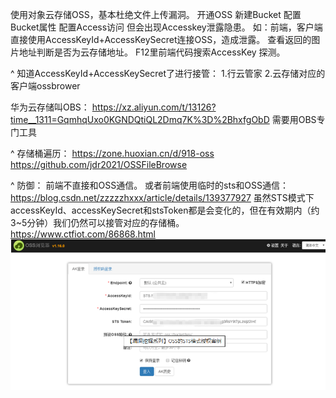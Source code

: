 使用对象云存储OSS，基本杜绝文件上传漏洞。
    开通OSS
    新建Bucket
    配置Bucket属性
    配置Access访问
但会出现Accesskey泄露隐患。
如：前端，客户端直接使用AccessKeyId+AccessKeySecret连接OSS，造成泄露。
查看返回的图片地址判断是否为云存储地址。
F12里前端代码搜索AccessKey 探测。

^
知道AccessKeyId+AccessKeySecret了进行接管：
1.行云管家
2.云存储对应的客户端ossbrower

华为云存储叫OBS：
<https://xz.aliyun.com/t/13126?time__1311=GqmhqUxo0KGNDQtiQL2Dmq7K%3D%2BhxfgObD>
需要用OBS专门工具

^
存储桶遍历：
<https://zone.huoxian.cn/d/918-oss>
<https://github.com/jdr2021/OSSFileBrowse>



^
防御：
前端不直接和OSS通信。
或者前端使用临时的sts和OSS通信：<https://blog.csdn.net/zzzzzhxxx/article/details/139377927>
虽然STS模式下accessKeyId、accessKeySecret和stsToken都是会变化的，但在有效期内（约3\~5分钟）我们仍然可以接管对应的存储桶。
<https://www.ctfiot.com/86868.html>
![](.topwrite/assets/image_1728817404547.png)


